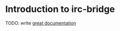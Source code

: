 # Introduction to irc-bridge

TODO: write [great documentation](http://jacobian.org/writing/what-to-write/)
